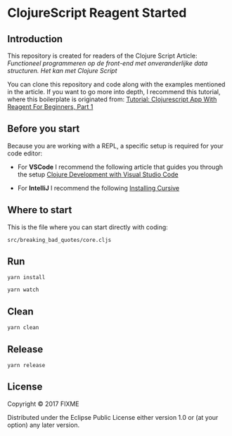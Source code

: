 # ClojureScript Reagent Started

## Introduction

This repository is created for readers of the Clojure Script Article: _Functioneel programmeren op de front-end met onveranderlijke data structuren. Het kan met Clojure Script_

You can clone this repository and code along with the examples mentioned in the article. If you want to go more into depth, I recommend this tutorial, where this boilerplate is originated from:
[Tutorial: Clojurescript App With Reagent For Beginners, Part 1](https://www.rockyourcode.com/tutorial-clojurescript-app-with-reagent-for-beginners-part-1/)

## Before you start

Because you are working with a REPL, a specific setup is required for your code editor:

- For **VSCode** I recommend the following article that guides you through the setup [Clojure Development with Visual Studio Code](https://spin.atomicobject.com/2017/06/22/clojure-development-with-visual-studio-code/)

- For **IntelliJ** I recommend the following [Installing Cursive](https://cursive-ide.com/userguide/#:~:text=If%20you've%20been%20using,window%20and%20the%20Settings%20window.)

## Where to start

This is the file where you can start directly with coding:

```shell
src/breaking_bad_quotes/core.cljs
```

## Run

```shell
yarn install

yarn watch
```

## Clean

```shell
yarn clean
```

## Release

```shell
yarn release
```

## License

Copyright © 2017 FIXME

Distributed under the Eclipse Public License either version 1.0 or (at
your option) any later version.
